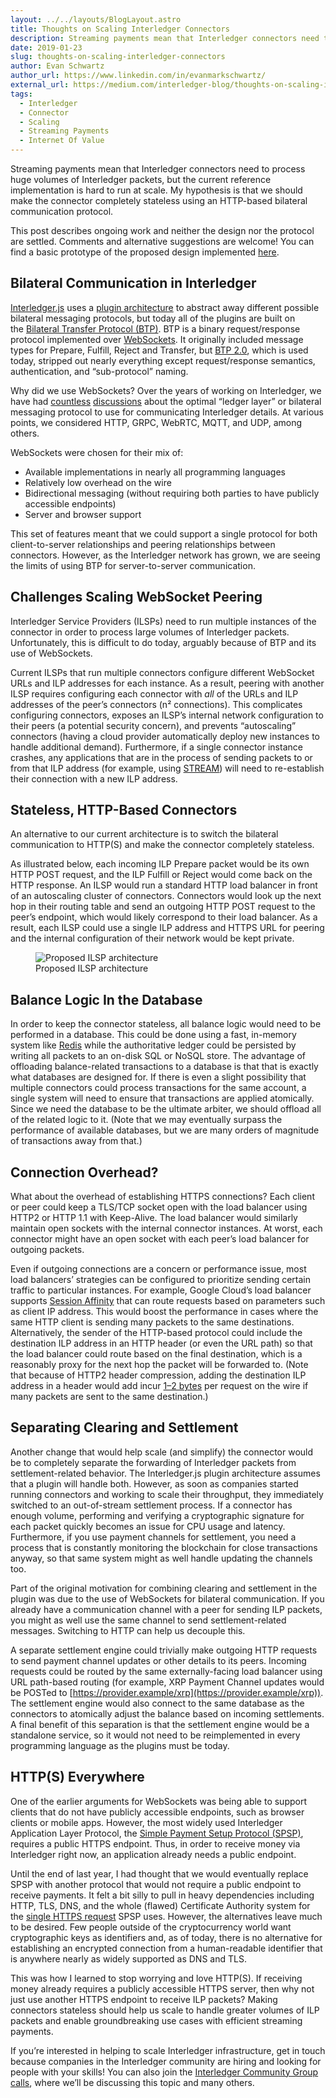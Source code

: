 ```yaml
---
layout: ../../layouts/BlogLayout.astro
title: Thoughts on Scaling Interledger Connectors
description: Streaming payments mean that Interledger connectors need to process huge volumes of Interledger packets, but the current reference implementation is hard to run at scale.
date: 2019-01-23
slug: thoughts-on-scaling-interledger-connectors
author: Evan Schwartz
author_url: https://www.linkedin.com/in/evanmarkschwartz/
external_url: https://medium.com/interledger-blog/thoughts-on-scaling-interledger-connectors-7e3cad0dab7f
tags:
  - Interledger
  - Connector
  - Scaling
  - Streaming Payments
  - Internet Of Value
---
```


Streaming payments mean that Interledger connectors need to process huge volumes of Interledger packets, but the current reference implementation is hard to run at scale. My hypothesis is that we should make the connector completely stateless using an HTTP-based bilateral communication protocol.

This post describes ongoing work and neither the design nor the protocol are settled. Comments and alternative suggestions are welcome! You can find a basic prototype of the proposed design implemented [here](https://github.com/emschwartz/interledger-rs/commit/af795bc03a236ee39798e6dc76524afd49cef876).

## Bilateral Communication in Interledger

[Interledger.js](https://github.com/interledgerjs) uses a [plugin architecture](https://interledger.org/rfcs/0024-ledger-plugin-interface-2/) to abstract away different possible bilateral messaging protocols, but today all of the plugins are built on the [Bilateral Transfer Protocol (BTP)](https://interledger.org/rfcs/0023-bilateral-transfer-protocol/draft-8.html). BTP is a binary request/response protocol implemented over [WebSockets](https://en.wikipedia.org/wiki/WebSocket). It originally included message types for Prepare, Fulfill, Reject and Transfer, but [BTP 2.0](https://github.com/interledger/rfcs/pull/383), which is used today, stripped out nearly everything except request/response semantics, authentication, and “sub-protocol” naming.

Why did we use WebSockets? Over the years of working on Interledger, we have had [countless](https://github.com/interledger/rfcs/pull/125) [discussions](https://github.com/interledger/rfcs/pull/251) about the optimal “ledger layer” or bilateral messaging protocol to use for communicating Interledger details. At various points, we considered HTTP, GRPC, WebRTC, MQTT, and UDP, among others.

WebSockets were chosen for their mix of:

- Available implementations in nearly all programming languages
- Relatively low overhead on the wire
- Bidirectional messaging (without requiring both parties to have publicly accessible endpoints)
- Server and browser support

This set of features meant that we could support a single protocol for both client-to-server relationships and peering relationships between connectors. However, as the Interledger network has grown, we are seeing the limits of using BTP for server-to-server communication.

## Challenges Scaling WebSocket Peering

Interledger Service Providers (ILSPs) need to run multiple instances of the connector in order to process large volumes of Interledger packets. Unfortunately, this is difficult to do today, arguably because of BTP and its use of WebSockets.

Current ILSPs that run multiple connectors configure different WebSocket URLs and ILP addresses for each instance. As a result, peering with another ILSP requires configuring each connector with *all* of the URLs and ILP addresses of the peer’s connectors (n² connections). This complicates configuring connectors, exposes an ILSP’s internal network configuration to their peers (a potential security concern), and prevents “autoscaling” connectors (having a cloud provider automatically deploy new instances to handle additional demand). Furthermore, if a single connector instance crashes, any applications that are in the process of sending packets to or from that ILP address (for example, using [STREAM](https://medium.com/interledger-blog/streaming-money-and-data-over-ilp-fabd76fc991e)) will need to re-establish their connection with a new ILP address.

## Stateless, HTTP-Based Connectors

An alternative to our current architecture is to switch the bilateral communication to HTTP(S) and make the connector completely stateless.

As illustrated below, each incoming ILP Prepare packet would be its own HTTP POST request, and the ILP Fulfill or Reject would come back on the HTTP response. An ILSP would run a standard HTTP load balancer in front of an autoscaling cluster of connectors. Connectors would look up the next hop in their routing table and send an outgoing HTTP POST request to the peer’s endpoint, which would likely correspond to their load balancer. As a result, each ILSP could use a single ILP address and HTTPS URL for peering and the internal configuration of their network would be kept private.

<figure>
  <img src="/developers/img/blog/2019-01-23/ilsp-architecture.webp" alt="Proposed ILSP architecture">
  <figcaption>Proposed ILSP architecture</figcaption>
</figure>

## Balance Logic In the Database

In order to keep the connector stateless, all balance logic would need to be performed in a database. This could be done using a fast, in-memory system like [Redis](https://redis.io/) while the authoritative ledger could be persisted by writing all packets to an on-disk SQL or NoSQL store. The advantage of offloading balance-related transactions to a database is that that is exactly what databases are designed for. If there is even a slight possibility that multiple connectors could process transactions for the same account, a single system will need to ensure that transactions are applied atomically. Since we need the database to be the ultimate arbiter, we should offload all of the related logic to it. (Note that we may eventually surpass the performance of available databases, but we are many orders of magnitude of transactions away from that.)

## Connection Overhead?

What about the overhead of establishing HTTPS connections? Each client or peer could keep a TLS/TCP socket open with the load balancer using HTTP2 or HTTP 1.1 with Keep-Alive. The load balancer would similarly maintain open sockets with the internal connector instances. At worst, each connector might have an open socket with each peer’s load balancer for outgoing packets.

Even if outgoing connections are a concern or performance issue, most load balancers’ strategies can be configured to prioritize sending certain traffic to particular instances. For example, Google Cloud’s load balancer supports [Session Affinity](https://cloud.google.com/load-balancing/docs/backend-service#session_affinity) that can route requests based on parameters such as client IP address. This would boost the performance in cases where the same HTTP client is sending many packets to the same destinations. Alternatively, the sender of the HTTP-based protocol could include the destination ILP address in an HTTP header (or even the URL path) so that the load balancer could route based on the final destination, which is a reasonably proxy for the next hop the packet will be forwarded to. (Note that because of HTTP2 header compression, adding the destination ILP address in a header would add incur [1–2 bytes](https://blog.cloudflare.com/hpack-the-silent-killer-feature-of-http-2/) per request on the wire if many packets are sent to the same destination.)

## Separating Clearing and Settlement

Another change that would help scale (and simplify) the connector would be to completely separate the forwarding of Interledger packets from settlement-related behavior. The Interledger.js plugin architecture assumes that a plugin will handle both. However, as soon as companies started running connectors and working to scale their throughput, they immediately switched to an out-of-stream settlement process. If a connector has enough volume, performing and verifying a cryptographic signature for each packet quickly becomes an issue for CPU usage and latency. Furthermore, if you use payment channels for settlement, you need a process that is constantly monitoring the blockchain for close transactions anyway, so that same system might as well handle updating the channels too.

Part of the original motivation for combining clearing and settlement in the plugin was due to the use of WebSockets for bilateral communication. If you already have a communication channel with a peer for sending ILP packets, you might as well use the same channel to send settlement-related messages. Switching to HTTP can help us decouple this.

A separate settlement engine could trivially make outgoing HTTP requests to send payment channel updates or other details to its peers. Incoming requests could be routed by the same externally-facing load balancer using URL path-based routing (for example, XRP Payment Channel updates would be POSTed to [https://provider.example/xrp](https://provider.example/xrp)). The settlement engine would also connect to the same database as the connectors to atomically adjust the balance based on incoming settlements. A final benefit of this separation is that the settlement engine would be a standalone service, so it would not need to be reimplemented in every programming language as the plugins must be today.

## HTTP(S) Everywhere

One of the earlier arguments for WebSockets was being able to support clients that do not have publicly accessible endpoints, such as browser clients or mobile apps. However, the most widely used Interledger Application Layer Protocol, the [Simple Payment Setup Protocol (SPSP)](https://interledger.org/rfcs/0009-simple-payment-setup-protocol/draft-6.html), requires a public HTTPS endpoint. Thus, in order to receive money via Interledger right now, an application already needs a public endpoint.

Until the end of last year, I had thought that we would eventually replace SPSP with another protocol that would not require a public endpoint to receive payments. It felt a bit silly to pull in heavy dependencies including HTTP, TLS, DNS, and the whole (flawed) Certificate Authority system for the [single HTTPS request](https://interledger.org/rfcs/0009-simple-payment-setup-protocol/draft-6.html#query-get-spsp-endpoint) SPSP uses. However, the alternatives leave much to be desired. Few people outside of the cryptocurrency world want cryptographic keys as identifiers and, as of today, there is no alternative for establishing an encrypted connection from a human-readable identifier that is anywhere nearly as widely supported as DNS and TLS.

This was how I learned to stop worrying and love HTTP(S). If receiving money already requires a publicly accessible HTTPS server, then why not just use another HTTPS endpoint to receive ILP packets? Making connectors stateless should help us scale to handle greater volumes of ILP packets and enable groundbreaking use cases with efficient streaming payments.

If you’re interested in helping to scale Interledger infrastructure, get in touch because companies in the Interledger community are hiring and looking for people with your skills! You can also join the [Interledger Community Group calls](https://interledger.org/community.html), where we’ll be discussing this topic and many others.
